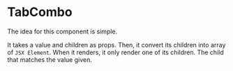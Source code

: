 # TabCombo

The idea for this component is simple. 

It takes a value and children as props. Then, it convert its children into array of `JSX Element`. When it renders, it only render one of its children. The child that matches the value given.
